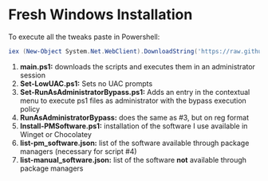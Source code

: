 # Fresh Windows Installation

To execute all the tweaks paste in Powershell:

```Powershell
iex (New-Object System.Net.WebClient).DownloadString('https://raw.githubusercontent.com/RaRodRos/fresh-windows-installation/master/main.ps1')
```

1. **main.ps1:** downloads the scripts and executes them in an administrator session
2. **Set-LowUAC.ps1:** Sets no UAC prompts
3. **Set-RunAsAdministratorBypass.ps1:** Adds an entry in the contextual menu to execute ps1 files as administrator with the bypass execution policy
4. **RunAsAdministratorBypass:** does the same as #3, but on reg format
5. **Install-PMSoftware.ps1:** installation of the software I use available in Winget or Chocolatey
6. **list-pm_software.json:** list of the software available through package managers (necessary for script #4)
7. **list-manual_software.json:** list of the software **not** available through package managers
